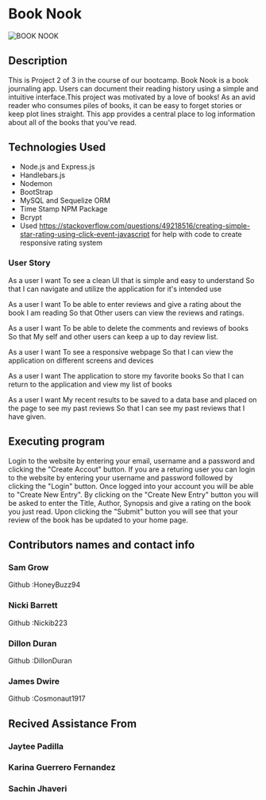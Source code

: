 # Book Nook

![BOOK NOOK](https://drive.google.com/file/d/1qT6B8lV7e-gc066hQx0hnPELbbFz8O3M/view)
## Description
  This is Project 2 of 3 in the course of our bootcamp. Book Nook is a book journaling app. Users can document their reading history using a simple and intuitive interface.This project was motivated by a love of books! As an avid reader who consumes piles of books, it can be easy to forget stories or keep plot lines straight. This app provides a central place to log information about all of the books that you've read.

## Technologies Used
* Node.js and Express.js
* Handlebars.js
* Nodemon
* BootStrap
* MySQL and Sequelize ORM
* Time Stamp NPM Package
* Bcrypt
* Used https://stackoverflow.com/questions/49218516/creating-simple-star-rating-using-click-event-javascript for help with code to create responsive rating system
### User Story
As a user I want
To see a clean UI that is simple and easy to understand
So that 
I can navigate and utilize the application for it's intended use

As a user I want
To be able to enter reviews and give a rating about the book I am reading
So that 
Other users can view the reviews and ratings.

As a user I want
To be able to delete the comments and reviews of books
So that
My self and other users can keep a up to day review list.

As a user I want
To see a responsive webpage
So that
I can view the application on different screens and devices

As a user I want
The application to store my favorite books
So that
I can return to the application and view my list of books

As a user I want
My recent results to be saved to a data base and placed on the page to see my past reviews
So that
I can see my past reviews that I have given.
## Executing program
Login to the website by entering your email, username and a password and clicking the "Create Accout" button.
If you are a returing user you can login to the website by entering your username and password followed by clicking the "Login" button.
Once logged into your account you will be able to "Create New Entry".
By clicking on the "Create New Entry" button you will be asked to enter the Title, Author, Synopsis and give a rating on the book you just read.
Upon clicking the "Submit" button you will see that your review of the book has be updated to your home page.
## Contributors names and contact info

### Sam Grow
Github :HoneyBuzz94
### Nicki Barrett
Github :Nickib223
### Dillon Duran
Github :DillonDuran
### James Dwire
Github :Cosmonaut1917

## Recived Assistance From

### Jaytee Padilla

### Karina Guerrero Fernandez

### Sachin Jhaveri